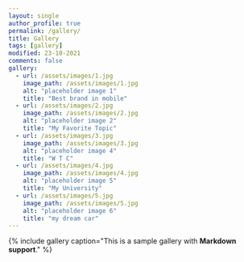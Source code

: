 ```yaml
---
layout: single
author_profile: true
permalink: /gallery/
title: Gallery
tags: [gallery]
modified: 23-10-2021
comments: false
gallery:
  - url: /assets/images/1.jpg
    image_path: /assets/images/1.jpg
    alt: "placeholder image 1"
    title: "Best brand in mobile"
  - url: /assets/images/2.jpg
    image_path: /assets/images/2.jpg
    alt: "placeholder image 2"
    title: "My Favorite Topic"
  - url: /assets/images/3.jpg
    image_path: /assets/images/3.jpg
    alt: "placeholder image 4"
    title: "W T C"
  - url: /assets/images/4.jpg
    image_path: /assets/images/4.jpg
    alt: "placeholder image 5"
    title: "My University"
  - url: /assets/images/5.jpg
    image_path: /assets/images/5.jpg
    alt: "placeholder image 6"
    title: "my dream car"
---
```


{% include gallery caption="This is a sample gallery with **Markdown support**." %}

